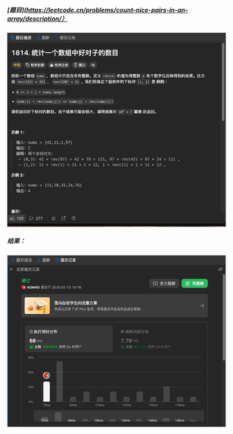 ##### [题目](https://leetcode.cn/problems/count-nice-pairs-in-an-array/description/）
![pic](img.png)
##### 结果：
![pic](result.png)